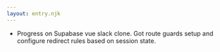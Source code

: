 ```yaml
---
layout: entry.njk
---
```


- Progress on Supabase vue slack clone. Got route guards setup and configure redirect rules based on session state.
